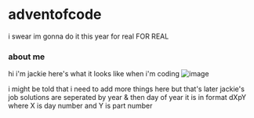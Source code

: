 # adventofcode
i swear im gonna do it this year for real FOR REAL

### about me
hi i'm jackie
here's what it looks like when i'm coding
![image](https://github.com/jaackies/adventofcode/assets/83699536/436680e3-bac2-479b-bad3-2e373667a1d7)

i might be told that i need to add more things here but that's later jackie's job
solutions are seperated by year & then day of year
it is in format dXpY
where X is day number and Y is part number
